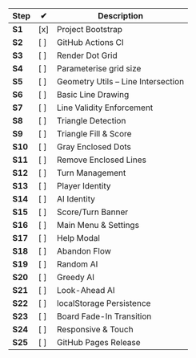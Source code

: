 | Step    | ✔︎  | Description                        |
|---------|-----|------------------------------------|
| **S1**  | [x] | Project Bootstrap                  |
| **S2**  | [ ] | GitHub Actions CI                  |
| **S3**  | [ ] | Render Dot Grid                    |
| **S4**  | [ ] | Parameterise grid size             |
| **S5**  | [ ] | Geometry Utils – Line Intersection |
| **S6**  | [ ] | Basic Line Drawing                 |
| **S7**  | [ ] | Line Validity Enforcement          |
| **S8**  | [ ] | Triangle Detection                 |
| **S9**  | [ ] | Triangle Fill & Score              |
| **S10** | [ ] | Gray Enclosed Dots                 |
| **S11** | [ ] | Remove Enclosed Lines              |
| **S12** | [ ] | Turn Management                    |
| **S13** | [ ] | Player Identity                    |
| **S14** | [ ] | AI Identity                        |
| **S15** | [ ] | Score/Turn Banner                  |
| **S16** | [ ] | Main Menu & Settings               |
| **S17** | [ ] | Help Modal                         |
| **S18** | [ ] | Abandon Flow                       |
| **S19** | [ ] | Random AI                          |
| **S20** | [ ] | Greedy AI                          |
| **S21** | [ ] | Look-Ahead AI                      |
| **S22** | [ ] | localStorage Persistence           |
| **S23** | [ ] | Board Fade-In Transition           |
| **S24** | [ ] | Responsive & Touch                 |
| **S25** | [ ] | GitHub Pages Release               |
